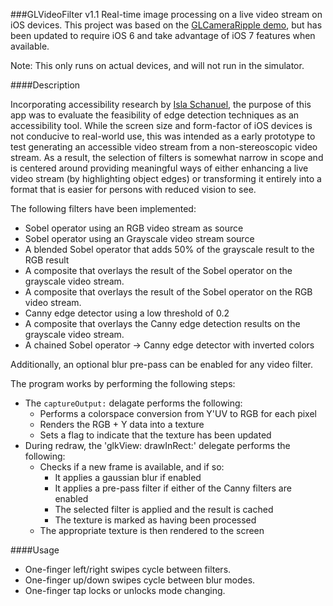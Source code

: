 ###GLVideoFilter v1.1
Real-time image processing on a live video stream on iOS devices. This project was based on the [GLCameraRipple demo](http://developer.apple.com/library/ios/#samplecode/GLCameraRipple/Introduction/Intro.html), but has been updated to require iOS 6 and take advantage of iOS 7 features when available.

Note: This only runs on actual devices, and will not run in the simulator.

####Description

Incorporating accessibility research by [Isla Schanuel](http://www.islaes.com), the purpose of this app was to evaluate the feasibility of edge detection techniques as an accessibility tool. While the screen size and form-factor of iOS devices is not conducive to real-world use, this was intended as a early prototype to test generating an accessible video stream from a non-stereoscopic video stream. As a result, the selection of filters is somewhat narrow in scope and is centered around providing meaningful ways of either enhancing a live video stream (by highlighting object edges) or transforming it entirely into a format that is easier for persons with reduced vision to see. 

The following filters have been implemented:

- Sobel operator using an RGB video stream as source
- Sobel operator using an Grayscale video stream source
- A blended Sobel operator that adds 50% of the grayscale result to the RGB result
- A composite that overlays the result of the Sobel operator on the grayscale video stream.
- A composite that overlays the result of the Sobel operator on the RGB video stream.
- Canny edge detector using a low threshold of 0.2
- A composite that overlays the Canny edge detection results on the grayscale video stream.
- A chained Sobel operator -> Canny edge detector with inverted colors

Additionally, an optional blur pre-pass can be enabled for any video filter.

The program works by performing the following steps:

- The `captureOutput:` delagate performs the following:
	- Performs a colorspace conversion from Y'UV to RGB for each pixel
	- Renders the RGB + Y data into a texture
	- Sets a flag to indicate that the texture has been updated
- During redraw, the 'glkView: drawInRect:' delegate performs the following:
	- Checks if a new frame is available, and if so:
		- It applies a gaussian blur if enabled
		- It applies a pre-pass filter if either of the Canny filters are enabled
		- The selected filter is applied and the result is cached
		- The texture is marked as having been processed
	- The appropriate texture is then rendered to the screen

####Usage
- One-finger left/right swipes cycle between filters.
- One-finger up/down swipes cycle between blur modes.
- One-finger tap locks or unlocks mode changing.
